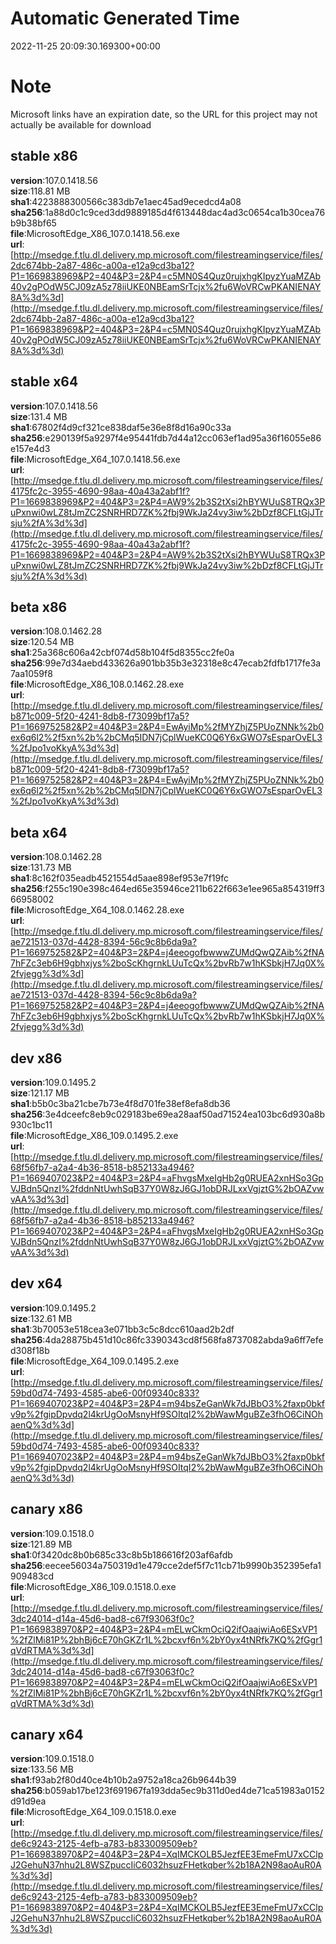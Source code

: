 # Automatic Generated Time
2022-11-25 20:09:30.169300+00:00

# Note
Microsoft links have an expiration date, so the URL for this project may not actually be available for download

## stable x86
**version**:107.0.1418.56  
**size**:118.81 MB  
**sha1**:4223888300566c383db7e1aec45ad9ecedcd4a08  
**sha256**:1a88d0c1c9ced3dd9889185d4f613448dac4ad3c0654ca1b30cea76b9b38bf65  
**file**:MicrosoftEdge_X86_107.0.1418.56.exe  
**url**:[http://msedge.f.tlu.dl.delivery.mp.microsoft.com/filestreamingservice/files/2dc674bb-2a87-486c-a00a-e12a9cd3ba12?P1=1669838969&P2=404&P3=2&P4=c5MN0S4Quz0rujxhgKIpyzYuaMZAb40v2gPOdW5CJ09zA5z78iiUKE0NBEamSrTcjx%2fu6WoVRCwPKANIENAY8A%3d%3d](http://msedge.f.tlu.dl.delivery.mp.microsoft.com/filestreamingservice/files/2dc674bb-2a87-486c-a00a-e12a9cd3ba12?P1=1669838969&P2=404&P3=2&P4=c5MN0S4Quz0rujxhgKIpyzYuaMZAb40v2gPOdW5CJ09zA5z78iiUKE0NBEamSrTcjx%2fu6WoVRCwPKANIENAY8A%3d%3d)  

## stable x64
**version**:107.0.1418.56  
**size**:131.4 MB  
**sha1**:67802f4d9cf321ce838daf5e36e8f8d16a90c33a  
**sha256**:e290139f5a9297f4e95441fdb7d44a12cc063ef1ad95a36f16055e86e157e4d3  
**file**:MicrosoftEdge_X64_107.0.1418.56.exe  
**url**:[http://msedge.f.tlu.dl.delivery.mp.microsoft.com/filestreamingservice/files/4175fc2c-3955-4690-98aa-40a43a2abf1f?P1=1669838969&P2=404&P3=2&P4=AW9%2b3S2tXsi2hBYWUuS8TRQx3PuPxnwi0wLZ8tJmZC2SNRHRD7ZK%2fbj9WkJa24vy3iw%2bDzf8CFLtGjJTrsju%2fA%3d%3d](http://msedge.f.tlu.dl.delivery.mp.microsoft.com/filestreamingservice/files/4175fc2c-3955-4690-98aa-40a43a2abf1f?P1=1669838969&P2=404&P3=2&P4=AW9%2b3S2tXsi2hBYWUuS8TRQx3PuPxnwi0wLZ8tJmZC2SNRHRD7ZK%2fbj9WkJa24vy3iw%2bDzf8CFLtGjJTrsju%2fA%3d%3d)  

## beta x86
**version**:108.0.1462.28  
**size**:120.54 MB  
**sha1**:25a368c606a42cbf074d58b104f5d8355cc2fe0a  
**sha256**:99e7d34aebd433626a901bb35b3e32318e8c47ecab2fdfb1717fe3a7aa1059f8  
**file**:MicrosoftEdge_X86_108.0.1462.28.exe  
**url**:[http://msedge.f.tlu.dl.delivery.mp.microsoft.com/filestreamingservice/files/b871c009-5f20-4241-8db8-f73099bf17a5?P1=1669752582&P2=404&P3=2&P4=EwAyiMp%2fMYZhjZ5PUoZNNk%2b0ex6q6l2%2f5xn%2b%2bCMq5IDN7jCplWueKC0Q6Y6xGWO7sEsparOvEL3%2fJpo1voKkyA%3d%3d](http://msedge.f.tlu.dl.delivery.mp.microsoft.com/filestreamingservice/files/b871c009-5f20-4241-8db8-f73099bf17a5?P1=1669752582&P2=404&P3=2&P4=EwAyiMp%2fMYZhjZ5PUoZNNk%2b0ex6q6l2%2f5xn%2b%2bCMq5IDN7jCplWueKC0Q6Y6xGWO7sEsparOvEL3%2fJpo1voKkyA%3d%3d)  

## beta x64
**version**:108.0.1462.28  
**size**:131.73 MB  
**sha1**:8c162f035eadb4521554d5aae898ef953e7f19fc  
**sha256**:f255c190e398c464ed65e35946ce211b622f663e1ee965a854319ff366958002  
**file**:MicrosoftEdge_X64_108.0.1462.28.exe  
**url**:[http://msedge.f.tlu.dl.delivery.mp.microsoft.com/filestreamingservice/files/ae721513-037d-4428-8394-56c9c8b6da9a?P1=1669752582&P2=404&P3=2&P4=j4eeogofbwwwZUMdQwQZAib%2fNA7hFZc3eb6H9gbhxjys%2boScKhgrnkLUuTcQx%2bvRb7w1hKSbkjH7Jq0X%2fvjegg%3d%3d](http://msedge.f.tlu.dl.delivery.mp.microsoft.com/filestreamingservice/files/ae721513-037d-4428-8394-56c9c8b6da9a?P1=1669752582&P2=404&P3=2&P4=j4eeogofbwwwZUMdQwQZAib%2fNA7hFZc3eb6H9gbhxjys%2boScKhgrnkLUuTcQx%2bvRb7w1hKSbkjH7Jq0X%2fvjegg%3d%3d)  

## dev x86
**version**:109.0.1495.2  
**size**:121.17 MB  
**sha1**:b5b0c3ba21cbe7b73e4f8d701fe38ef8efa8db36  
**sha256**:3e4dceefc8eb9c029183be69ea28aaf50ad71524ea103bc6d930a8b930c1bc11  
**file**:MicrosoftEdge_X86_109.0.1495.2.exe  
**url**:[http://msedge.f.tlu.dl.delivery.mp.microsoft.com/filestreamingservice/files/68f56fb7-a2a4-4b36-8518-b852133a4946?P1=1669407023&P2=404&P3=2&P4=aFhvgsMxeIgHb2g0RUEA2xnHSo3GpVJBdn5QnzI%2fddnNtUwhSqB37Y0W8zJ6GJ1obDRJLxxVgjztG%2bOAZvwvAA%3d%3d](http://msedge.f.tlu.dl.delivery.mp.microsoft.com/filestreamingservice/files/68f56fb7-a2a4-4b36-8518-b852133a4946?P1=1669407023&P2=404&P3=2&P4=aFhvgsMxeIgHb2g0RUEA2xnHSo3GpVJBdn5QnzI%2fddnNtUwhSqB37Y0W8zJ6GJ1obDRJLxxVgjztG%2bOAZvwvAA%3d%3d)  

## dev x64
**version**:109.0.1495.2  
**size**:132.61 MB  
**sha1**:3b70053e518cea3e071bb3c5c8dcc610aad2b2df  
**sha256**:4da28875b451d10c86fc3390343cd8f568fa8737082abda9a6ff7efed308f18b  
**file**:MicrosoftEdge_X64_109.0.1495.2.exe  
**url**:[http://msedge.f.tlu.dl.delivery.mp.microsoft.com/filestreamingservice/files/59bd0d74-7493-4585-abe6-00f09340c833?P1=1669407023&P2=404&P3=2&P4=m94bsZeGanWk7dJBbO3%2faxp0bkfv9p%2fgipDpvdq2l4krUgOoMsnyHf9SOItqI2%2bWawMguBZe3fhO6CiNOhaenQ%3d%3d](http://msedge.f.tlu.dl.delivery.mp.microsoft.com/filestreamingservice/files/59bd0d74-7493-4585-abe6-00f09340c833?P1=1669407023&P2=404&P3=2&P4=m94bsZeGanWk7dJBbO3%2faxp0bkfv9p%2fgipDpvdq2l4krUgOoMsnyHf9SOItqI2%2bWawMguBZe3fhO6CiNOhaenQ%3d%3d)  

## canary x86
**version**:109.0.1518.0  
**size**:121.89 MB  
**sha1**:0f3420dc8b0b685c33c8b5b186616f203af6afdb  
**sha256**:eecee56034a750319d1e479cce2def5f7c11cb71b9990b352395efa1909483cd  
**file**:MicrosoftEdge_X86_109.0.1518.0.exe  
**url**:[http://msedge.f.tlu.dl.delivery.mp.microsoft.com/filestreamingservice/files/3dc24014-d14a-45d6-bad8-c67f93063f0c?P1=1669838970&P2=404&P3=2&P4=mELwCkmOciQ2ifOaajwiAo6ESxVP1%2fZlMi81P%2bhBj6cE70hGKZr1L%2bcxvf6n%2bY0yx4tNRfk7KQ%2fGgr1qVdRTMA%3d%3d](http://msedge.f.tlu.dl.delivery.mp.microsoft.com/filestreamingservice/files/3dc24014-d14a-45d6-bad8-c67f93063f0c?P1=1669838970&P2=404&P3=2&P4=mELwCkmOciQ2ifOaajwiAo6ESxVP1%2fZlMi81P%2bhBj6cE70hGKZr1L%2bcxvf6n%2bY0yx4tNRfk7KQ%2fGgr1qVdRTMA%3d%3d)  

## canary x64
**version**:109.0.1518.0  
**size**:133.56 MB  
**sha1**:f93ab2f80d40ce4b10b2a9752a18ca26b9644b39  
**sha256**:b059ab17be123f691967fa193dda5ec9b311d0ed4de71ca51983a0152d91d9ea  
**file**:MicrosoftEdge_X64_109.0.1518.0.exe  
**url**:[http://msedge.f.tlu.dl.delivery.mp.microsoft.com/filestreamingservice/files/de6c9243-2125-4efb-a783-b833009509eb?P1=1669838970&P2=404&P3=2&P4=XqIMCKOLB5JezfEE3EmeFmU7xCClpJ2GehuN37nhu2L8WSZpuccIiC6032hsuzFHetkqber%2b18A2N98aoAuR0A%3d%3d](http://msedge.f.tlu.dl.delivery.mp.microsoft.com/filestreamingservice/files/de6c9243-2125-4efb-a783-b833009509eb?P1=1669838970&P2=404&P3=2&P4=XqIMCKOLB5JezfEE3EmeFmU7xCClpJ2GehuN37nhu2L8WSZpuccIiC6032hsuzFHetkqber%2b18A2N98aoAuR0A%3d%3d)  

